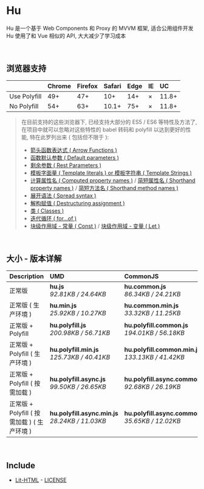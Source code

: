# Hu
Hu 是一个基于 Web Components 和 Proxy 的 MVVM 框架, 适合公用组件开发<br>
Hu 使用了和 Vue 相似的 API, 大大减少了学习成本

<br>

## 浏览器支持

|              | Chrome | Firefox | Safari | Edge | IE | UC    |
| :-           | :-     | :-      | :-     | :-   | :- | :-    |
| Use Polyfill | 49+    | 47+     | 10+    | 14+  | ×  | 11.8+ |
| No Polyfill  | 54+    | 63+     | 10.1+  | 75+  | ×  | 11.8+ |

> 在目前支持的这些浏览器下, 已经支持大部分的 ES5 / ES6 等特性及方法了,<br>
> 在项目中就可以忽略对这些特性的 babel 转码和 polyfill 以达到更好的性能, 特在此罗列出来 ( 包括但不限于 ): <br>
  > - [箭头函数表达式 ( Arrow Functions )](https://developer.mozilla.org/zh-CN/docs/Web/JavaScript/Reference/Functions/Arrow_functions)
  > - [函数默认参数 ( Default parameters )](https://developer.mozilla.org/zh-CN/docs/Web/JavaScript/Reference/Functions/Default_parameters)
  > - [剩余参数 ( Rest Parameters )](https://developer.mozilla.org/zh-CN/docs/Web/JavaScript/Reference/Functions/Rest_parameters)
  > - [模板字面量 ( Template literals ) or 模板字符串 ( Template Strings )](https://developer.mozilla.org/zh-CN/docs/Web/JavaScript/Reference/template_strings)
  > - [计算属性名 ( Computed property names )](https://developer.mozilla.org/zh-CN/docs/Web/JavaScript/Reference/Operators/Object_initializer#计算属性名) / [简短属性名 ( Shorthand property names )](https://developer.mozilla.org/zh-CN/docs/Web/JavaScript/Reference/Operators/Object_initializer#属性定义) / [简短方法名 ( Shorthand method names )](https://developer.mozilla.org/zh-CN/docs/Web/JavaScript/Reference/Operators/Object_initializer#方法定义)
  > - [展开语法 ( Spread syntax )](https://developer.mozilla.org/zh-CN/docs/Web/JavaScript/Reference/Operators/Spread_syntax)
  > - [解构赋值 ( Destructuring assignment )](https://developer.mozilla.org/zh-CN/docs/Web/JavaScript/Reference/Operators/Destructuring_assignment)
  > - [类 ( Classes )](https://developer.mozilla.org/zh-CN/docs/Web/JavaScript/Reference/Classes)
  > - [迭代循环 ( for...of )](https://developer.mozilla.org/zh-CN/docs/Web/JavaScript/Reference/Statements/for...of)
  > - [块级作用域 - 常量 ( Const )](https://developer.mozilla.org/zh-CN/docs/Web/JavaScript/Reference/Statements/const) / [块级作用域 - 变量 ( Let )](https://developer.mozilla.org/zh-CN/docs/Web/JavaScript/Reference/Statements/let)

<br>

## 大小 - 版本详解
| Description | UMD | CommonJS | ES Module |
| :- | :- | :- | :- |
| 正常版 | **hu.js**<br>*92.81KB / 24.64KB* | **hu.common.js**<br>*86.34KB / 24.21KB* | **hu.esm.js**<br>*86.32KB / 24.20KB* |
| 正常版 ( 生产环境 ) | **hu.min.js**<br>*25.92KB / 10.27KB* | **hu.common.min.js**<br>*33.32KB / 11.25KB* | **hu.esm.min.js**<br>*25.75KB / 10.20KB* |
| 正常版 + Polyfill | **hu.polyfill.js**<br>*200.98KB / 56.71KB* | **hu.polyfill.common.js**<br>*194.01KB / 56.18KB* | **hu.polyfill.esm.js**<br>*193.99KB / 56.16KB* |
| 正常版 + Polyfill ( 生产环境 ) | **hu.polyfill.min.js**<br>*125.73KB / 40.41KB* | **hu.polyfill.common.min.js**<br>*133.13KB / 41.42KB* | **hu.polyfill.esm.min.js**<br>*125.56KB / 40.34KB* |
| 正常版 + Polyfill ( 按需加载 ) | **hu.polyfill.async.js**<br>*99.50KB / 26.65KB* | **hu.polyfill.async.common.js**<br>*92.68KB / 26.19KB* | **hu.polyfill.async.esm.js**<br>*92.67KB / 26.18KB* |
| 正常版 + Polyfill ( 按需加载 ) ( 生产环境 ) | **hu.polyfill.async.min.js**<br>*28.24KB / 11.03KB* | **hu.polyfill.async.common.min.js**<br>*35.65KB / 12.02KB* | **hu.polyfill.async.esm.min.js**<br>*28.07KB / 10.96KB* |

<br>

## Include
  - [Lit-HTML](https://github.com/Polymer/lit-html) \- [LICENSE](https://github.com/Polymer/lit-html/blob/master/LICENSE)
